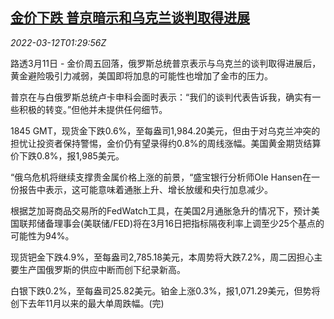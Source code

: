 <!--1647048663000-->
[金价下跌 普京暗示和乌克兰谈判取得进展](https://cn.reuters.com/article/global-metal-drv-0312-idCNKCS2L901Y)
------

<div><i>2022-03-12T01:29:56Z</i></div><p>路透3月11日 - 金价周五回落，俄罗斯总统普京表示与乌克兰的谈判取得进展后，黄金避险吸引力减弱，美国即将加息的可能性也增加了金市的压力。</p><p>普京在与白俄罗斯总统卢卡申科会面时表示：“我们的谈判代表告诉我，确实有一些积极的转变。”但他并未提供任何细节。</p><p>1845 GMT，现货金下跌0.6%，至每盎司1,984.20美元，但由于对乌克兰冲突的担忧让投资者保持警惕，金价仍有望录得约0.8%的周线涨幅。美国黄金期货结算价下跌0.8%，报1,985美元。</p><p>“俄乌危机将继续支撑贵金属价格上涨的前景，“盛宝银行分析师Ole Hansen在一份报告中表示，这可能意味着通胀上升、增长放缓和央行加息减少。</p><p>根据芝加哥商品交易所的FedWatch工具，在美国2月通胀急升的情况下，预计美国联邦储备理事会(美联储/FED)将在3月16日把指标隔夜利率上调至少25个基点的可能性为94%。</p><p>现货钯金下跌4.9%，至每盎司2,785.18美元，本周势将大跌7.2%，周二因担心主要生产国俄罗斯的供应中断而创下纪录新高。</p><p>白银下跌0.2%，至每盎司25.82美元。铂金上涨0.3%，报1,071.29美元，但势将创下去年11月以来的最大单周跌幅。(完)</p>
